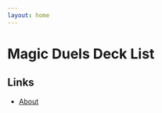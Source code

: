 ```yaml
---
layout: home
---
```


Magic Duels Deck List
=====================

Links
-----

* [About](/about.html)